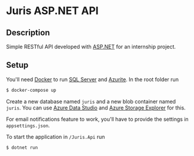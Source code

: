 # Juris ASP.NET API

## Description

Simple RESTful API developed with [ASP.NET](https://dotnet.microsoft.com/en-us/apps/aspnet) for an internship project.

## Setup

You'll need [Docker](https://www.docker.com/) to run [SQL Server](https://hub.docker.com/_/microsoft-mssql-server) and [Azurite](https://hub.docker.com/_/microsoft-azure-storage-azurite). In the root folder run

```bash
$ docker-compose up
```

Create a new database named `juris` and a new blob container named `juris`. You can use [Azure Data Studio](https://docs.microsoft.com/en-us/sql/azure-data-studio/download-azure-data-studio?view=sql-server-ver15) and [Azure Storage Explorer](https://azure.microsoft.com/en-us/features/storage-explorer/#features) for this.

For email notifications feature to work, you'll have to provide the settings in `appsettings.json`.

To start the application in `/Juris.Api` run

```bash
$ dotnet run
```




